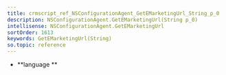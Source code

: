```yaml
---
title: crmscript_ref_NSConfigurationAgent_GetEMarketingUrl_String_p_0
description: NSConfigurationAgent.GetEMarketingUrl(String p_0)
intellisense: NSConfigurationAgent.GetEMarketingUrl
sortOrder: 1613
keywords: GetEMarketingUrl(String)
so.topic: reference
---
```





* **language
**



